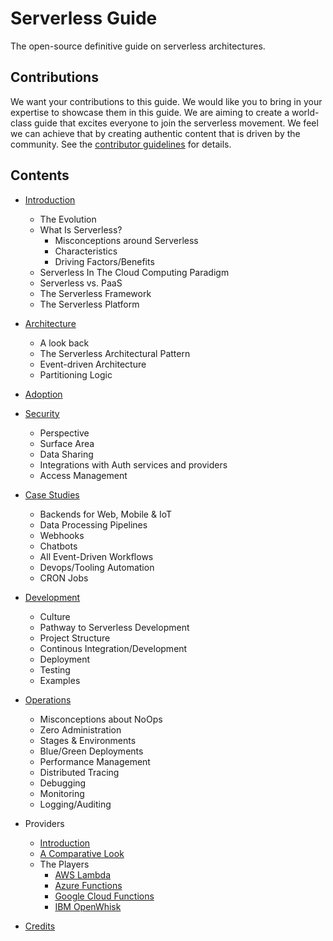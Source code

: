 # Serverless Guide

The open-source definitive guide on serverless architectures.

## Contributions

We want your contributions to this guide. We would like you to bring in your expertise to showcase them in this guide. We are aiming to create a world-class guide that excites everyone to join the serverless movement. We feel we can achieve that by creating authentic content that is driven by the community. See the [contributor guidelines](./CONTRIBUTING.md) for details.

## Contents

* [Introduction](./introduction.md)
    * The Evolution
    * What Is Serverless?
        * Misconceptions around Serverless
        * Characteristics
        * Driving Factors/Benefits
    * Serverless In The Cloud Computing Paradigm
    * Serverless vs. PaaS
    * The Serverless Framework
    * The Serverless Platform
      
* [Architecture](./architecture.md)
    * A look back
    * The Serverless Architectural Pattern
    * Event-driven Architecture
    * Partitioning Logic

* [Adoption](./adoption.md)

* [Security](./security.md)
    * Perspective
    * Surface Area
    * Data Sharing 
    * Integrations with Auth services and providers
    * Access Management

* [Case Studies](./case_studies/index.md)
    * Backends for Web, Mobile & IoT
    * Data Processing Pipelines
    * Webhooks
    * Chatbots
    * All Event-Driven Workflows
    * Devops/Tooling Automation
    * CRON Jobs

* [Development](./dev/index.md)
    * Culture
    * Pathway to Serverless Development
    * Project Structure
    * Continous Integration/Development
    * Deployment  
    * Testing
    * Examples
    
* [Operations](./ops/index.md)
    * Misconceptions about NoOps
    * Zero Administration    
    * Stages & Environments
    * Blue/Green Deployments
    * Performance Management
    * Distributed Tracing
    * Debugging
    * Monitoring
    * Logging/Auditing

* Providers
    * [Introduction](./providers/index.md#introduction)
    * [A Comparative Look](./providers/index.md#a-comparative-look)
    * The Players
      * [AWS Lambda](./providers/aws.md)
      * [Azure Functions](./providers/azure.md)
      * [Google Cloud Functions](./providers/gcf.md)
      * [IBM OpenWhisk](./providers/openwhisk.md)

* [Credits](./credits.md)